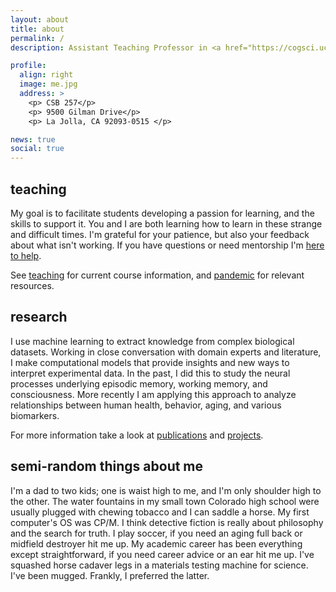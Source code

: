 ```yaml
---
layout: about
title: about
permalink: /
description: Assistant Teaching Professor in <a href="https://cogsci.ucsd.edu">Cognitive Science</a> @ <a href="https://ucsd.edu">UC San Diego</a>

profile:
  align: right
  image: me.jpg
  address: >
    <p> CSB 257</p>
    <p> 9500 Gilman Drive</p>
    <p> La Jolla, CA 92093-0515 </p>

news: true
social: true
---
```


## teaching
My goal is to facilitate students developing a
passion for learning, and the skills to support it. You and I are both
learning how to learn in these strange and difficult
times. I'm grateful for your patience, but also your feedback about
what isn't working.  If you have
questions or need mentorship I'm 
[here to help](mailto:jfleischer@ucsd.edu).

See  [teaching](teaching/) for current course information,
and [pandemic](pandemic/) for relevant resources.


## research
I use machine learning to extract knowledge from complex biological
datasets. Working in close conversation with domain experts and
literature, I make computational models that provide insights and new
ways to interpret experimental data.  In the past, I did this to
study the neural processes underlying episodic memory, working memory,
and consciousness. More recently I am applying this approach to
analyze relationships between human health, behavior, aging, and
various biomarkers.

For more information take a look at [publications](publications/)
and [projects](projects/).


## semi-random things about me
I'm a dad to two kids; one is waist high to me, and I'm only shoulder
high to the other.  The water fountains in my small town Colorado high school were usually plugged
with chewing tobacco and I can saddle a horse.  My first computer's OS was CP/M.  I think detective
fiction is really about philosophy and the search for truth. I play
soccer, if you need an aging full back or midfield destroyer hit me up. My
academic career has been everything except straightforward, if you
need career advice or an ear hit me up. 
I've squashed horse cadaver legs in a materials testing machine for
science. I've been mugged. Frankly, I preferred the latter.

